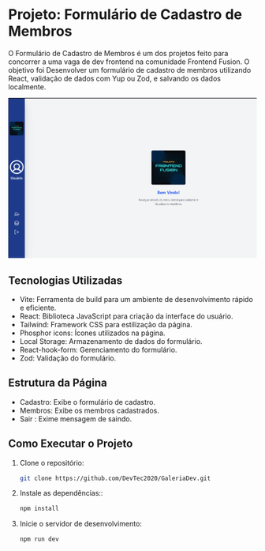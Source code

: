 # Projeto: Formulário de Cadastro de Membros

O Formulário de Cadastro de Membros é um dos projetos feito para concorrer a uma vaga de dev frontend na comunidade Frontend Fusion.
O objetivo foi Desenvolver um formulário de cadastro de membros utilizando React, validação de dados com Yup ou Zod, e salvando os dados localmente.


![alt text](./public/image.png)


## Tecnologias Utilizadas

- Vite: Ferramenta de build para um ambiente de desenvolvimento rápido e eficiente.
- React: Biblioteca JavaScript para criação da interface do usuário.
- Tailwind: Framework CSS para estilização da página.
- Phosphor icons: Ícones utilizados na página.
- Local Storage: Armazenamento de dados do formulário.
- React-hook-form: Gerenciamento do formulário.
- Zod: Validação do formulário.


## Estrutura da Página

- Cadastro: Exibe o formulário de cadastro.
- Membros: Exibe os membros cadastrados.
- Sair : Exime mensagem de saindo.
 

## Como Executar o Projeto
1. Clone o repositório:

   ```bash
   git clone https://github.com/DevTec2020/GaleriaDev.git
   ```

3. Instale as dependências::

   ```bash
   npm install
   ```
  
4. Inicie o servidor de desenvolvimento:

   ```bash
   npm run dev
   ```